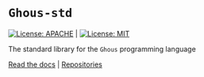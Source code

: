 # `Ghous-std`
[![License: APACHE](https://img.shields.io/badge/License-Apache_2.0-blue.svg)](https://opensource.org/licenses/Apache-2.0) |
[![License: MIT](https://img.shields.io/badge/License-MIT-yellow.svg)](https://opensource.org/licenses/MIT)

The standard library for the `Ghous` programming language

[Read the docs](https://www.ghous-lang.org) |
[Repositories](https://www.github.com/ghous-lang/ghous)
